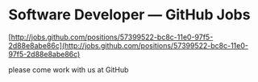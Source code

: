 <!--
id: 8357588493
link: http://tumblr.atmos.org/post/8357588493/software-developer-github-jobs
slug: software-developer-github-jobs
date: Mon Aug 01 2011 15:45:17 GMT-0700 (PDT)
publish: 2011-08-01
tags: 
title: Software Developer — GitHub Jobs
-->


Software Developer — GitHub Jobs
================================

[http://jobs.github.com/positions/57399522-bc8c-11e0-97f5-2d88e8abe86c](http://jobs.github.com/positions/57399522-bc8c-11e0-97f5-2d88e8abe86c)

please come work with us at GitHub

